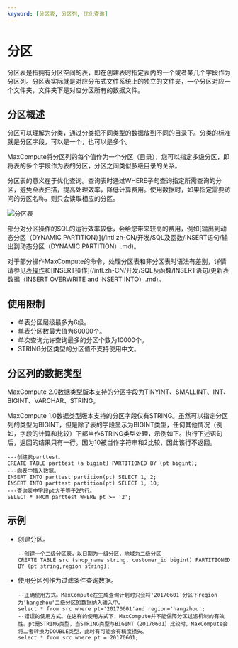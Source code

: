 ```yaml
---
keyword: [分区表, 分区列, 优化查询]
---
```


# 分区

分区表是指拥有分区空间的表，即在创建表时指定表内的一个或者某几个字段作为分区列。分区表实际就是对应分布式文件系统上的独立的文件夹，一个分区对应一个文件夹，文件夹下是对应分区所有的数据文件。

## 分区概述

分区可以理解为分类，通过分类把不同类型的数据放到不同的目录下。分类的标准就是分区字段，可以是一个，也可以是多个。

MaxCompute将分区列的每个值作为一个分区（目录），您可以指定多级分区，即将表的多个字段作为表的分区，分区之间类似多级目录的关系。

分区表的意义在于优化查询。查询表时通过WHERE子句查询指定所需查询的分区，避免全表扫描，提高处理效率，降低计算费用。使用数据时，如果指定需要访问的分区名称，则只会读取相应的分区。

![分区表](https://static-aliyun-doc.oss-accelerate.aliyuncs.com/assets/img/zh-CN/5549559951/p1036.png)

部分对分区操作的SQL的运行效率较低，会给您带来较高的费用，例如[输出到动态分区（DYNAMIC PARTITION）](/intl.zh-CN/开发/SQL及函数/INSERT语句/输出到动态分区（DYNAMIC PARTITION）.md)。

对于部分操作MaxCompute的命令，处理分区表和非分区表时语法有差别，详情请参见[表操作](/intl.zh-CN/开发/SQL及函数/DDL语句/表操作.md)和[INSERT操作](/intl.zh-CN/开发/SQL及函数/INSERT语句/更新表数据（INSERT OVERWRITE and INSERT INTO）.md)。

## 使用限制

-   单表分区层级最多为6级。
-   单表分区数最大值为60000个。
-   单次查询允许查询最多的分区个数为10000个。
-   STRING分区类型的分区值不支持使用中文。

## 分区列的数据类型

MaxCompute 2.0数据类型版本支持的分区字段为TINYINT、SMALLINT、INT、BIGINT、VARCHAR、STRING。

MaxCompute 1.0数据类型版本支持的分区字段仅有STRING。虽然可以指定分区列的类型为BIGINT，但是除了表的字段显示为BIGINT类型，任何其他情况（例如，字段的计算和比较）下都当作STRING类型处理，示例如下。执行下述语句后，返回的结果只有一行。因为10被当作字符串和2比较，因此该行不返回。

```
---创建表parttest。
CREATE TABLE parttest (a bigint) PARTITIONED BY (pt bigint);
---向表中插入数据。
INSERT INTO parttest partition(pt) SELECT 1, 2;
INSERT INTO parttest partition(pt) SELECT 1, 10;
---查询表中字段pt大于等于2的行。
SELECT * FROM parttest WHERE pt >= '2';
```

## 示例

-   创建分区。

    ```
    --创建一个二级分区表，以日期为一级分区，地域为二级分区
    CREATE TABLE src (shop_name string, customer_id bigint) PARTITIONED BY (pt string,region string);
    ```

-   使用分区列作为过滤条件查询数据。

    ```
    --正确使用方式。MaxCompute在生成查询计划时只会将'20170601'分区下region为'hangzhou'二级分区的数据纳入输入中。
    select * from src where pt='20170601'and region='hangzhou'; 
    --错误的使用方式。在这样的使用方式下，MaxCompute并不能保障分区过滤机制的有效性。pt是STRING类型，当STRING类型与BIGINT（20170601）比较时，MaxCompute会将二者转换为DOUBLE类型，此时有可能会有精度损失。
    select * from src where pt = 20170601; 
    ```


